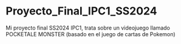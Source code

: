 # Proyecto_Final_IPC1_SS2024
Mi proyecto final SS2024 IPC1, trata sobre un videojuego llamado POCKETALE MONSTER (basado en el juego de cartas de Pokemon)
